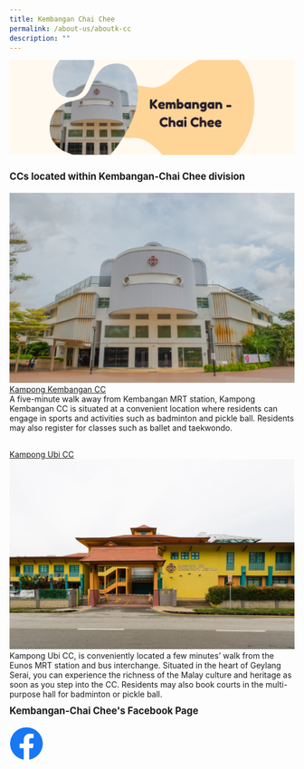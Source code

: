 ```yaml
---
title: Kembangan Chai Chee
permalink: /about-us/aboutk-cc
description: ""
---
```

![](/images/Banners/About%20K-CC.png)

<div>
	<p style=" font-size:120%; margin-top: 0px; line-height:1.35; padding:10px 0 0 0"><b>CCs located within Kembangan-Chai Chee division</b></p>
</div>

<div> <img src="/images/About Us/Kembangan Chai Chee/Kampong Kembangan CC.jpg"> </div>
	<u>Kampong Kembangan CC</u>


<div style="padding:0 0 30px 0">A five-minute walk away from Kembangan MRT station, Kampong Kembangan CC is situated at a convenient location where residents can engage in sports and activities such as badminton and pickle ball. Residents may also register for classes such as ballet and taekwondo.</div>
	<u>Kampong Ubi CC</u>
<div> <img src="/images/About Us/Kembangan Chai Chee/Kampong Ubi CC.jpeg"> </div>
<div>Kampong Ubi CC, is conveniently located a few minutes’ walk from the Eunos MRT station and bus interchange. Situated in the heart of Geylang Serai, you can experience the richness of the Malay culture and heritage as soon as you step into the CC. Residents may also book courts in the multi-purpose hall for badminton or pickle ball.</div>

<div>
	<p style=" font-size:120%; margin-top: 0px; line-height:1.35; padding:10px 0 0 0"><b>Kembangan-Chai Chee's Facebook Page</b></p>
</div>


<div style="padding:0 0 100px 0">
		<a href="https://www.facebook.com/KembanganChaiChee" style="display:block;"><img src="/images/Logos/f_logo_RGB-Blue_100.png" style="max-width:60px; max-height:60px; float:left;"></a>
</div>